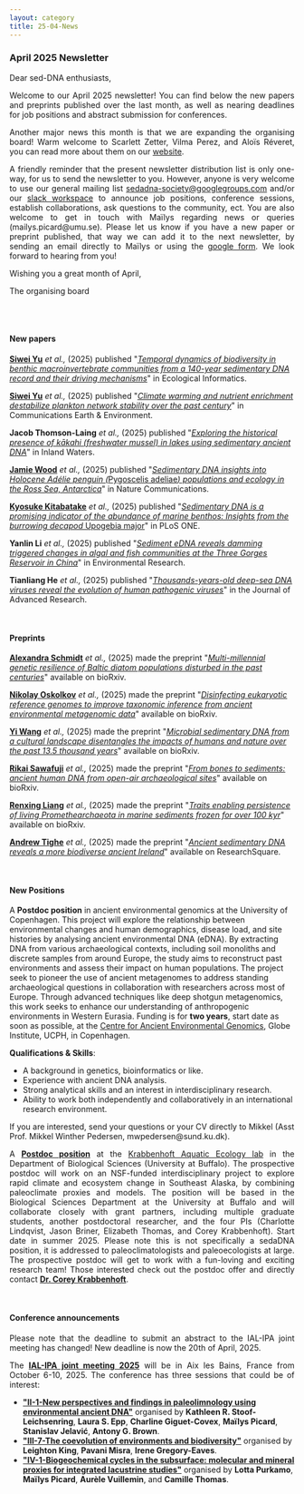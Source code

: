 ```yaml
---
layout: category
title: 25-04-News
---
```


<div class="section">
<h3 class="section-title underline">April 2025 Newsletter</h3>
</div>

<div class="intro">
<p> Dear sed-DNA enthusiasts,</p>

<p align="justify">Welcome to our April 2025 newsletter! You can find below the new papers and preprints published over the last month, as well as nearing deadlines for job positions and abstract submission for conferences.</p>

<p align="justify">Another major news this month is that we are expanding the organising board! Warm welcome to Scarlett Zetter, Vilma Perez, and Aloïs Réveret, you can read more about them on our <a href="https://sedadna.github.io/category/board.html">website</a>.

<p align="justify">A friendly reminder that the present newsletter distribution list is only one-way, for us to send the newsletter to you. However, anyone is very welcome to use our general mailing list <a href="mailto:sedadna-society@googlegroups.com">sedadna-society@googlegroups.com</a> and/or our <a href="https://thesedadnasociety.slack.com">slack workspace</a> to announce job positions, conference sessions, establish collaborations, ask questions to the community, ect. You are also welcome to get in touch with Maïlys regarding news or queries (mailys.picard@umu.se). Please let us know if you have a new paper or preprint published, that way we can add it to the next newsletter, by sending an email directly to Maïlys or using the <a href="https://docs.google.com/forms/d/e/1FAIpQLSfjbcDSBFH9jntd_LF9cq3D5_IR5u00okFaVvIjGFErS2_FbQ/viewform">google form</a>. We look forward to hearing from you!</p>

<p>Wishing you a great month of April,</p>
<p>The organising board</p>


<br>
 

<br>
<div class="intro">
<h4 class="section-title underline">New papers</h4>

<p><a href="https://www.researchgate.net/profile/Siwei-Yu-2" target="_blank"><b>Siwei Yu</b></a> <i> et al.,</i> (2025) published "<a href="https://doi.org/10.1016/j.ecoinf.2025.103119" target="_blank"><u><i>Temporal dynamics of biodiversity in benthic macroinvertebrate communities from a 140-year sedimentary DNA record and their driving mechanisms</i></u></a>" in Ecological Informatics.</p>

<p><a href="https://www.researchgate.net/profile/Siwei-Yu-2" target="_blank"><b>Siwei Yu</b></a> <i> et al.,</i> (2025) published "<a href="https://doi.org/10.1038/s43247-025-02206-3" target="_blank"><u><i>Climate warming and nutrient enrichment destabilize plankton network stability over the past century</i></u></a>" in Communications Earth & Environment.</p>

<p><b>Jacob Thomson-Laing</b><i> et al.,</i> (2025) published "<a href="https://doi.org/10.1080/20442041.2025.2475685" target="_blank"><u><i>Exploring the historical presence of kākahi (freshwater mussel) in lakes using sedimentary ancient DNA</i></u></a>" in Inland Waters.</p>

<p><a href="https://www.researchgate.net/profile/Jamie-Wood-5" target="_blank"><b>Jamie Wood</b></a> <i> et al.,</i> (2025) published "<a href="https://doi.org/10.1038/s41467-025-56925-4" target="_blank"><u><i>Sedimentary DNA insights into Holocene Adélie penguin (</i>Pygoscelis adeliae<i>) populations and ecology in the Ross Sea, Antarctica</i></u></a>" in Nature Communications.</p>

<p><a href="https://www.researchgate.net/profile/Siwei-Yu-2" target="_blank"><b>Kyosuke Kitabatake</b></a> <i> et al.,</i> (2025) published "<a href="https://doi.org/10.1371/journal.pone.0318235" target="_blank"><u><i>Sedimentary DNA is a promising indicator of the abundance of marine benthos: Insights from the burrowing decapod </i>Upogebia major</i></u></a>" in PLoS ONE.</p>


<p><b>Yanlin Li</b><i> et al.,</i> (2025) published "<a href="https://doi.org/10.1016/j.envres.2025.121474" target="_blank"><u><i>Sediment eDNA reveals damming triggered changes in algal and fish communities at the Three Gorges Reservoir in China</i></u></a>" in Environmental Research.</p>


<p><b>Tianliang He</b><i> et al.,</i> (2025) published "<a href="https://doi.org/10.1016/j.jare.2025.03.057" target="_blank"><u><i>Thousands-years-old deep-sea DNA viruses reveal the evolution of human pathogenic viruses</i></u></a>" in the Journal of Advanced Research.</p>





<br>

<div class="intro">
<h4 class="section-title underline">Preprints</h4>

<p><a href="https://www.researchgate.net/profile/Alexandra-Schmidt-11" target="_blank"><b>Alexandra Schmidt</b></a> <i> et al.,</i> (2025) made the preprint "<a href="https://www.biorxiv.org/content/10.1101/2025.03.10.642313v1.abstract" target="_blank"><i>Multi-millennial genetic resilience of Baltic diatom populations disturbed in the past centuries</i></a>" available on bioRxiv.</p>

<p><a href="https://orcid.org/0000-0001-5326-8893" target="_blank"><b>Nikolay Oskolkov</b></a> <i> et al.,</i> (2025) made the preprint "<a href="https://doi.org/10.1101/2025.03.19.644176" target="_blank"><u><i>Disinfecting eukaryotic reference genomes to improve taxonomic inference from ancient environmental metagenomic data</i></u></a>" available on bioRxiv.</p>

<p><a href="https://orcid.org/0000-0001-9908-2402" target="_blank"><b>Yi Wang</b></a> <i> et al.,</i> (2025) made the preprint "<a href="https://doi.org/10.1101/2025.03.14.642998" target="_blank"><u><i>Microbial sedimentary DNA from a cultural landscape disentangles the impacts of humans and nature over the past 13.5 thousand years</i></u></a>" available on bioRxiv.</p>

<p><a href="https://orcid.org/0000-0002-8174-2326" target="_blank"><b>Rikai Sawafuji</b></a> <i> et al.,</i> (2025) made the preprint "<a href="https://doi.org/10.1101/2025.03.19.643861" target="_blank"><u><i>From bones to sediments: ancient human DNA from open-air archaeological sites</i></u></a>" available on bioRxiv.</p>

<p><a href="https://loop.frontiersin.org/people/122930/publications" target="_blank"><b>Renxing Liang</b></a> <i> et al.,</i> (2025) made the preprint "<a href="https://doi.org/10.1101/2025.03.11.642519" target="_blank"><u><i>Traits enabling persistence of living Promethearchaeota in marine sediments frozen for over 100 kyr</i></u></a>" available on bioRxiv.</p>

<p><a href="https://orcid.org/0000-0002-4689-1107" target="_blank"><b>Andrew Tighe</b></a> <i> et al.,</i> (2025) made the preprint "<a href="https://doi.org/10.21203/rs.3.rs-6081359/v1" target="_blank"><u><i>Ancient sedimentary DNA reveals a more biodiverse ancient Ireland</i></u></a>" available on ResearchSquare.</p>




<br>


<div class="intro">
<h4 class="section-title underline">New Positions</h4> 
    
<p>A <b>Postdoc position</b> in ancient environmental genomics at the University of Copenhagen. This project will explore the relationship between environmental changes and human demographics, disease load, and site histories by analysing ancient environmental DNA (eDNA). By extracting DNA from various archaeological contexts, including soil monoliths and discrete samples from around Europe, the study aims to reconstruct past environments and assess their impact on human populations. The project seek to pioneer the use of ancient metagenomes to address standing archaeological questions in collaboration with researchers across most of Europe. Through advanced techniques like deep shotgun metagenomics, this work seeks to enhance our understanding of anthropogenic environments in Western Eurasia. Funding is for <b>two years</b>, start date as soon as possible, at the <a href="https://globe.ku.dk/research/geogenetics/">Centre for Ancient Environmental Genomics</a>, Globe Institute, UCPH, in Copenhagen. </p>
<p><b>Qualifications & Skills</b>:
<ul>
  <li>A background in genetics, bioinformatics or like.</li>
  <li>Experience with ancient DNA analysis.</li>
  <li>Strong analytical skills and an interest in interdisciplinary research.</li>
  <li>Ability to work both independently and collaboratively in an international research environment.</li>
</ul> </p>
<p>If you are interested, send your questions or your CV directly to Mikkel (Asst Prof. Mikkel Winther Pedersen, mwpedersen@sund.ku.dk).</p>

<p align="justify">A <a href="https://coreykrabbenhoft.com/join-us-2/"><b>Postdoc position</b></a> at the <a href="https://arts-sciences.buffalo.edu/biological-sciences/faculty/faculty-directory/corey-krabbenhoft.html">Krabbenhoft Aquatic Ecology lab</a> in the Department of Biological Sciences (University at Buffalo). The prospective postdoc will work on an NSF-funded interdisciplinary project to explore rapid climate and ecosystem change in Southeast Alaska, by combining paleoclimate proxies and models. The position will be based in the Biological Sciences Department at the University at Buffalo and will collaborate closely with grant partners, including multiple graduate students, another postdoctoral researcher, and the four PIs (Charlotte Lindqvist, Jason Briner, Elizabeth Thomas, and Corey Krabbenhoft). Start date in summer 2025. Please note this is not specifically a sedaDNA position, it is addressed to paleoclimatologists and paleoecologists at large. The prospective postdoc will get to work with a fun-loving and exciting research team! Those interested check out the postdoc offer and directly contact <a href="mailto:ckrabben@buffalo.edu"><b>Dr. Corey Krabbenhoft</b></a>.</p>



<br>

<div class="intro">
<h4 class="section-title underline">Conference announcements</h4>   

<p align="justify">Please note that the deadline to submit an abstract to the IAL-IPA joint meeting has changed! New deadline is now the 20th of April, 2025.</p>
 
<p align="justify">The <a href="https://ialipa-2025.sciencesconf.org/resource/page/id/43" target="_blank"><b>IAL-IPA joint meeting 2025</b></a> will be in Aix les Bains, France from October 6-10, 2025. The conference has three sessions that could be of interest: 
   <ul>
  <li><a href="https://ialipa-2025.sciencesconf.org/resource/page/id/11" target="_blank"><b> "II-1-New perspectives and findings in paleolimnology using environmental ancient DNA"</b></a> organised by <b>Kathleen R. Stoof-Leichsenring</b>, <b>Laura S. Epp</b>, <b>Charline Giguet-Covex</b>, <b>Maïlys Picard</b>, <b>Stanislav Jelavić</b>, <b>Antony G. Brown</b>.</li>
    <li><a href="https://ialipa-2025.sciencesconf.org/resource/page/id/20" target="_blank"><b> "III-7-The coevolution of environments and biodiversity"</b></a> organised by <b>Leighton King</b>, <b>Pavani Misra</b>, <b>Irene Gregory-Eaves</b>.</li>
    <li><a href="https://ialipa-2025.sciencesconf.org/resource/page/id/22" target="_blank"><b> "IV-1-Biogeochemical cycles in the subsurface: molecular and mineral proxies for integrated lacustrine studies"</b></a> organised by <b>Lotta Purkamo</b>, <b>Maïlys Picard</b>, <b>Aurèle Vuillemin</b>, and <b>Camille Thomas</b>. </li>
</ul> 
  </p>



